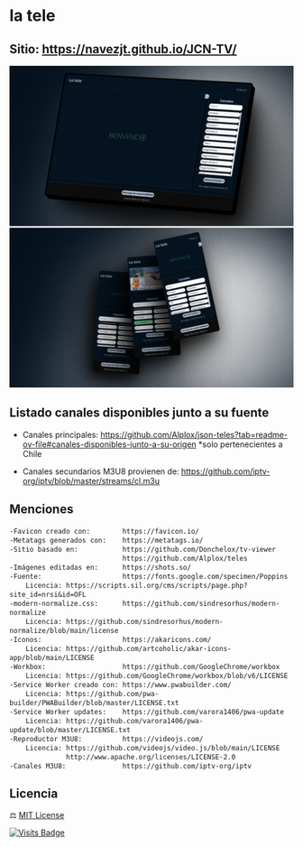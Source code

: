 # la tele

## Sitio: https://navezjt.github.io/JCN-TV/

[![](https://raw.githubusercontent.com/Navezjt/JCN-TV/master/assets/img/Previews/shots_la_tele_v0-10.jpg)](https://navezjt.github.io/JCN-TV/)
[![](https://raw.githubusercontent.com/Navezjt/JCN-TV/master/assets/img/Previews/shots_la_tele_movil_v0-10.jpg)](https://navezjt.github.io/JCN-TV/)

## Listado canales disponibles junto a su fuente
- Canales principales: https://github.com/Alplox/json-teles?tab=readme-ov-file#canales-disponibles-junto-a-su-origen *solo pertenecientes a Chile

- Canales secundarios M3U8 provienen de: https://github.com/iptv-org/iptv/blob/master/streams/cl.m3u

## Menciones
```
-Favicon creado con:        https://favicon.io/
-Metatags generados con:    https://metatags.io/
-Sitio basado en:           https://github.com/Donchelox/tv-viewer
                            https://github.com/Alplox/teles
-Imágenes editadas en:      https://shots.so/
-Fuente:                    https://fonts.google.com/specimen/Poppins
    Licencia: https://scripts.sil.org/cms/scripts/page.php?site_id=nrsi&id=OFL
-modern-normalize.css:      https://github.com/sindresorhus/modern-normalize
    Licencia: https://github.com/sindresorhus/modern-normalize/blob/main/license
-Iconos:                    https://akaricons.com/
    Licencia: https://github.com/artcoholic/akar-icons-app/blob/main/LICENSE
-Workbox:                   https://github.com/GoogleChrome/workbox
    Licencia: https://github.com/GoogleChrome/workbox/blob/v6/LICENSE
-Service Worker creado con: https://www.pwabuilder.com/
    Licencia: https://github.com/pwa-builder/PWABuilder/blob/master/LICENSE.txt
-Service Worker updates:    https://github.com/varora1406/pwa-update
    Licencia: https://github.com/varora1406/pwa-update/blob/master/LICENSE.txt
-Reproductor M3U8:          https://videojs.com/      
    Licencia: https://github.com/videojs/video.js/blob/main/LICENSE          
              http://www.apache.org/licenses/LICENSE-2.0
-Canales M3U8:              https://github.com/iptv-org/iptv
```

## Licencia
⚖️ [MIT License](https://github.com/Navezjt/JCN-TV/blob/main/LICENSE)

[![Visits Badge](https://badges.strrl.dev/visits/Navezjt/JCN-TV)](https://badges.strrl.dev)
